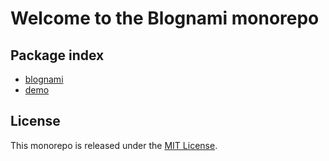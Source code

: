 # Welcome to the Blognami monorepo

## Package index

- [blognami](https://github.com/blognami/blognami/tree/main/packages/blognami)
- [demo](https://github.com/blognami/blognami/tree/main/packages/demo)

## License

This monorepo is released under the [MIT License](https://opensource.org/licenses/MIT).
